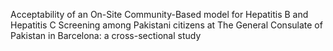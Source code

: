 Acceptability of an On-Site Community-Based model for Hepatitis B and Hepatitis C Screening among Pakistani citizens at The General Consulate of Pakistan in Barcelona: a cross-sectional study 
